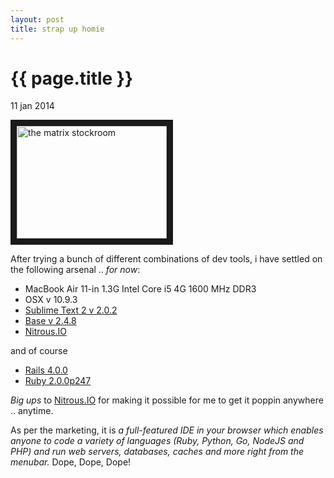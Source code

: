 ```yaml
---
layout: post
title: strap up homie
---
```


{{ page.title }}
================

<p class="meta">11 jan 2014</p>

<a href="http://www.youtube.com/watch?feature=player_embedded&v=Y70vcs3oV14
" target="_blank"><img src="http://img.youtube.com/vi/Y70vcs3oV14/0.jpg" 
alt="the matrix stockroom" width="240" height="180" border="10" /></a>

After trying a bunch of different combinations of dev tools, i have settled on the following arsenal .. _for now_:

* MacBook Air 11-in 1.3G Intel Core i5 4G 1600 MHz DDR3 
* OSX v 10.9.3
* [Sublime Text 2 v 2.0.2](http://www.sublimetext.com/2)
* [Base v 2.4.8](http://menial.co.uk/base/)
* [Nitrous.IO](http://nitrous.io/)

and of course

* [Rails 4.0.0](http://railsinstaller.org/en)
* [Ruby 2.0.0p247](http://railsinstaller.org/en)

_Big ups_ to [Nitrous.IO](http://nitrous.io/) for making it possible for me to get it poppin anywhere .. anytime. 

As per the marketing, it is _a full-featured IDE in your browser which enables anyone to code a variety of languages (Ruby, Python, Go, NodeJS and PHP) and run web servers, databases, caches and more right from the menubar._ Dope, Dope, Dope!
